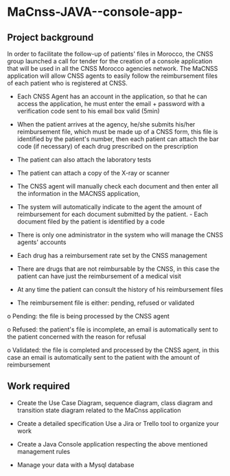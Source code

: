 # MaCnss-JAVA--console-app-

## Project background
In order to facilitate the follow-up of patients' files in Morocco, the CNSS group launched a call for tender for the creation of a console application that will be used in all the CNSS Morocco agencies network. The MaCNSS application will allow CNSS agents to easily follow the reimbursement files of each patient who is registered at CNSS.

- Each CNSS Agent has an account in the application, so that he can access the application, he must enter the email + password with a verification code sent to his email box valid (5min)

- When the patient arrives at the agency, he/she submits his/her reimbursement file, which must be made up of a CNSS form, this file is identified by the patient's number, then each patient can attach the bar code (if necessary) of each drug prescribed on the prescription

- The patient can also attach the laboratory tests

- The patient can attach a copy of the X-ray or scanner

- The CNSS agent will manually check each document and then enter all the information in the MACNSS application,

- The system will automatically indicate to the agent the amount of reimbursement for each document submitted by the patient. - Each document filed by the patient is identified by a code

- There is only one administrator in the system who will manage the CNSS agents' accounts

- Each drug has a reimbursement rate set by the CNSS management

- There are drugs that are not reimbursable by the CNSS, in this case the patient can have just the reimbursement of a medical visit

- At any time the patient can consult the history of his reimbursement files

- The reimbursement file is either: pending, refused or validated

o Pending: the file is being processed by the CNSS agent

o Refused: the patient's file is incomplete, an email is automatically sent to the patient concerned with the reason for refusal

o Validated: the file is completed and processed by the CNSS agent, in this case an email is automatically sent to the patient with the amount of reimbursement



## Work required

- Create the Use Case Diagram, sequence diagram, class diagram and transition state diagram related to the MaCnss application

- Create a detailed specification Use a Jira or Trello tool to organize your work

- Create a Java Console application respecting the above mentioned management rules

- Manage your data with a Mysql database

